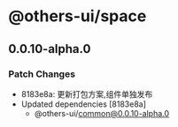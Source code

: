 # @others-ui/space

## 0.0.10-alpha.0

### Patch Changes

- 8183e8a: 更新打包方案,组件单独发布
- Updated dependencies [8183e8a]
  - @others-ui/common@0.0.10-alpha.0
